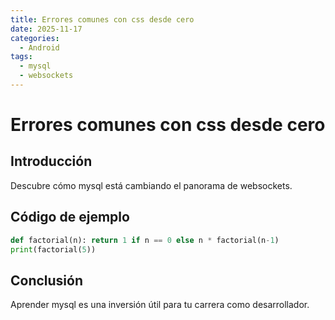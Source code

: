 ```yaml
---
title: Errores comunes con css desde cero
date: 2025-11-17
categories:
  - Android
tags:
  - mysql
  - websockets
---
```


# Errores comunes con css desde cero

## Introducción

Descubre cómo mysql está cambiando el panorama de websockets.

## Código de ejemplo

```python
def factorial(n): return 1 if n == 0 else n * factorial(n-1)
print(factorial(5))
```

## Conclusión

Aprender mysql es una inversión útil para tu carrera como desarrollador.